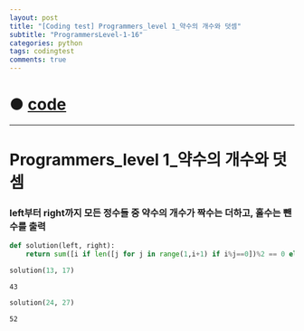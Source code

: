 ```yaml
---
layout: post
title: "[Coding test] Programmers_level 1_약수의 개수와 덧셈"
subtitle: "ProgrammersLevel-1-16"
categories: python
tags: codingtest
comments: true
---
```


# ● [code](https://github.com/JeongJaeyoung0/coding_test/blob/8765645b02368a9f09a31097225a46b8a2d6763a/210630_Programmers_level%201_%EC%95%BD%EC%88%98%EC%9D%98%20%EA%B0%9C%EC%88%98%EC%99%80%20%EB%8D%A7%EC%85%88.ipynb)

***

# Programmers_level 1_약수의 개수와 덧셈
### left부터 right까지 모든 정수들 중 약수의 개수가 짝수는 더하고, 홀수는 뺀 수를 출력


```python
def solution(left, right):
    return sum([i if len([j for j in range(1,i+1) if i%j==0])%2 == 0 else -i for i in range(left, right+1) ])
```


```python
solution(13, 17)
```




    43




```python
solution(24, 27)
```




    52